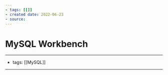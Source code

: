 ```yaml
---
- tags: [[]]
- created date: 2022-06-23
- source: 
---
```


# MySQL Workbench



---
- tags: [[MySQL]]
---